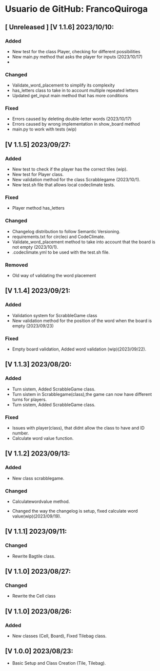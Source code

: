 # Usuario de GitHub: FrancoQuiroga
## [ Unreleased ] [V 1.1.6] 2023/10/10:

### Added
- New test for the class Player, checking for different possibilities
- New main.py method that asks the player for inputs (2023/10/17)
- 
### Changed
- Validate_word_placement to simplify its complexity
- has_letters class to take in to account multiple repeated letters
- Updated get_input main method that has more conditions

### Fixed
- Errors caused by deleting double-letter words (2023/10/17)
- Errors caused by wrong implementation in show_board method
- main.py to work with tests (wip)

## [V 1.1.5] 2023/09/27:

### Added 
- New test to check if the player has the correct tiles (wip).
- New test for Player class.
- New validation method for the class Scrabblegame (2023/10/1).
- New test.sh file that allows local codeclimate tests.

### Fixed 
- Player method has_letters

### Changed
- Changelog distribution to follow Semantic Versioning.
- requirements.txt for circleci and CodeClimate.
- Validate_word_placement method to take into account that the board is not empty (2023/10/1).
- .codeclimate.yml to be used with the test.sh file.

### Removed
- Old way of validating the word placement


## [V 1.1.4] 2023/09/21: 
### Added 
- Validation system for ScrabbleGame class
- New validation method for the position of the word when the board is empty (2023/09/23)
###  Fixed 
- Empty board validation, Added word validation (wip)(2023/09/22). 


## [V 1.1.3] 2023/08/20: 
### Added
- Turn sistem, Added ScrabbleGame class.
- Turn sistem in Scrabblegame(class),the game can now have different turns for players.
- Turn sistem, Added ScrabbleGame class.
### Fixed 
- Issues with player(class), that didnt allow the class to have and ID number.
- Calculate word value function.


## [V 1.1.2] 2023/09/13: 
### Added 
- New class scrabblegame.
### Changed 
- Calculatewordvalue method.

- Changed the way the changelog is setup, fixed calculate word value(wip)(2023/09/19).


## [V 1.1.1] 2023/09/11: 
### Changed 
- Rewrite Bagtile class.


## [V 1.1.0] 2023/08/27: 
### Changed
- Rewrite the Cell class  


## [V 1.1.0] 2023/08/26:
### Added
- New classes (Cell, Board), Fixed Tilebag class.


## [V 1.0.0] 2023/08/23: 
- Basic Setup and Class Creation (Tile, Tilebag).
 